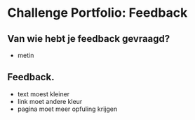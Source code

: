 # Challenge Portfolio: Feedback

##  Van wie hebt je feedback gevraagd?  
- metin

## Feedback.

- text moest kleiner 
- link moet andere kleur
- pagina moet meer opfuling krijgen 
